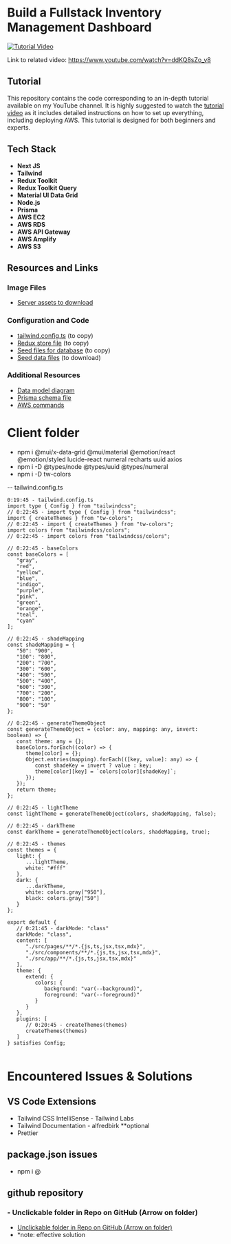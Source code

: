 # Build a Fullstack Inventory Management Dashboard

[![Tutorial Video](https://img.youtube.com/vi/ddKQ8sZo_v8/0.jpg)](https://www.youtube.com/watch?v=ddKQ8sZo_v8)

Link to related video: https://www.youtube.com/watch?v=ddKQ8sZo_v8

## Tutorial

This repository contains the code corresponding to an in-depth tutorial available on my YouTube channel. It is highly suggested to watch the [tutorial video](https://www.youtube.com/watch?v=ddKQ8sZo_v8) as it includes detailed instructions on how to set up everything, including deploying AWS. This tutorial is designed for both beginners and experts.

<!-- Join our [Discord community](https://discord.com/channels/1070200085440376872/1267499814678171698) for discussions about this specific app. -->

## Tech Stack

-  **Next JS**
-  **Tailwind**
-  **Redux Toolkit**
-  **Redux Toolkit Query**
-  **Material UI Data Grid**
-  **Node.js**
-  **Prisma**
-  **AWS EC2**
-  **AWS RDS**
-  **AWS API Gateway**
-  **AWS Amplify**
-  **AWS S3**

## Resources and Links

### Image Files

-  [Server assets to download](https://github.com/ed-roh/inventory-management/tree/master/server/assets)

### Configuration and Code

-  [tailwind.config.ts](https://github.com/ed-roh/inventory-management/blob/master/client/tailwind.config.ts) (to copy)
-  [Redux store file](https://github.com/ed-roh/inventory-management/blob/master/client/src/app/redux.tsx) (to copy)
-  [Seed files for database](https://github.com/ed-roh/inventory-management/blob/master/server/prisma/seed.ts) (to copy)
-  [Seed data files](https://github.com/ed-roh/inventory-management/tree/master/server/prisma/seedData) (to download)

### Additional Resources

-  [Data model diagram](https://drawsql.app/teams/team-3023/diagrams/56-inventorymanagement)
-  [Prisma schema file](https://github.com/ed-roh/inventory-management/blob/master/server/prisma/schema.prisma)
-  [AWS commands](https://github.com/ed-roh/inventory-management/blob/master/server/aws-ec2-instructions.md)

# Client folder

-  npm i @mui/x-data-grid @mui/material @emotion/react @emotion/styled lucide-react numeral recharts uuid axios
-  npm i -D @types/node @types/uuid @types/numeral
-  npm i -D tw-colors

-- tailwind.config.ts

```
0:19:45 - tailwind.config.ts
import type { Config } from "tailwindcss";
// 0:22:45 - import type { Config } from "tailwindcss";
import { createThemes } from "tw-colors";
// 0:22:45 - import { createThemes } from "tw-colors";
import colors from "tailwindcss/colors";
// 0:22:45 - import colors from "tailwindcss/colors";

// 0:22:45 - baseColors
const baseColors = [
   "gray",
   "red",
   "yellow",
   "blue",
   "indigo",
   "purple",
   "pink",
   "green",
   "orange",
   "teal",
   "cyan"
];

// 0:22:45 - shadeMapping
const shadeMapping = {
   "50": "900",
   "100": "800",
   "200": "700",
   "300": "600",
   "400": "500",
   "500": "400",
   "600": "300",
   "700": "200",
   "800": "100",
   "900": "50"
};

// 0:22:45 - generateThemeObject
const generateThemeObject = (color: any, mapping: any, invert: boolean) => {
   const theme: any = {};
   baseColors.forEach((color) => {
      theme[color] = {};
      Object.entries(mapping).forEach(([key, value]: any) => {
         const shadeKey = invert ? value : key;
         theme[color][key] = `colors[color][shadeKey]`;
      });
   });
   return theme;
};

// 0:22:45 - lightTheme
const lightTheme = generateThemeObject(colors, shadeMapping, false);

// 0:22:45 - darkTheme
const darkTheme = generateThemeObject(colors, shadeMapping, true);

// 0:22:45 - themes
const themes = {
   light: {
      ...lightTheme,
      white: "#fff"
   },
   dark: {
      ...darkTheme,
      white: colors.gray["950"],
      black: colors.gray["50"]
   }
};

export default {
   // 0:21:45 - darkMode: "class"
   darkMode: "class",
   content: [
      "./src/pages/**/*.{js,ts,jsx,tsx,mdx}",
      "./src/components/**/*.{js,ts,jsx,tsx,mdx}",
      "./src/app/**/*.{js,ts,jsx,tsx,mdx}"
   ],
   theme: {
      extend: {
         colors: {
            background: "var(--background)",
            foreground: "var(--foreground)"
         }
      }
   },
   plugins: [
      // 0:20:45 - createThemes(themes)
      createThemes(themes)
   ]
} satisfies Config;


```

# Encountered Issues & Solutions

## VS Code Extensions

-  Tailwind CSS IntelliSense - Tailwind Labs
-  Tailwind Documentation - alfredbirk \*\*optional
-  Prettier

## package.json issues

-  npm i <package-name>@<version>

## github repository

### - Unclickable folder in Repo on GitHub (Arrow on folder)

-  [Unclickable folder in Repo on GitHub (Arrow on folder)](https://medium.com/@hassaanistic/unclickable-folder-in-repo-on-github-arrow-on-folder-b8fa21b13858#:~:text=When%20you%20are%20pushing%20your,a%20new%20repository%20on%20GitHub)
-  \*note: effective solution
